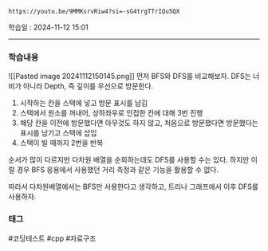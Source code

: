 ```vid
https://youtu.be/9MMKsrvRiw4?si=-sG4trgTTrIQu5QX
```

학습일 : 2024-11-12 15:01

---
### 학습내용
![[Pasted image 20241112150145.png]]
먼저 BFS와 DFS를 비교해보자. DFS는 너비가 아니라 Depth, 즉 깊이를 우선으로 방문한다.

1. 시작하는 칸을 스택에 넣고 방문 표시를 남김
2. 스택에서 원소를 꺼내어, 상하좌우로 인접한 칸에 대해 3번 진행
3. 해당 칸을 이전에 방문했다면 아무것도 하지 않고, 처음으로 방문했다면 방문했다는 표시를 남기고 스택에 삽입
4. 스택이 빌 때까지 2번을 반복

순서가 많이 다르지만 다차원 배열을 순회하는데도 DFS를 사용할 수는 있다. 하지만 이럴 경우 BFS 응용에서 사용했던 거리 측정과 같은 기능을 활용할 수 없다.

따라서 다차원배열에서는 BFS만 사용한다고 생각하고, 트리나 그래프에서 이후 DFS를 사용하자.


### 태그
#코딩테스트 #cpp #자료구조



